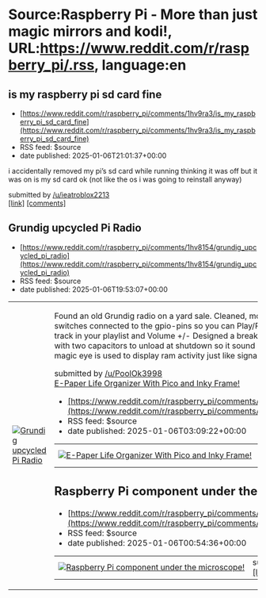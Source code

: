 # Source:Raspberry Pi - More than just magic mirrors and kodi!, URL:https://www.reddit.com/r/raspberry_pi/.rss, language:en

## is my raspberry pi sd card fine
 - [https://www.reddit.com/r/raspberry_pi/comments/1hv9ra3/is_my_raspberry_pi_sd_card_fine](https://www.reddit.com/r/raspberry_pi/comments/1hv9ra3/is_my_raspberry_pi_sd_card_fine)
 - RSS feed: $source
 - date published: 2025-01-06T21:01:37+00:00

<!-- SC_OFF --><div class="md"><p>i accidentally removed my pi’s sd card while running thinking it was off but it was on is my sd card ok (not like the os i was going to reinstall anyway)</p> </div><!-- SC_ON --> &#32; submitted by &#32; <a href="https://www.reddit.com/user/ieatroblox2213"> /u/ieatroblox2213 </a> <br/> <span><a href="https://www.reddit.com/r/raspberry_pi/comments/1hv9ra3/is_my_raspberry_pi_sd_card_fine/">[link]</a></span> &#32; <span><a href="https://www.reddit.com/r/raspberry_pi/comments/1hv9ra3/is_my_raspberry_pi_sd_card_fine/">[comments]</a></span>

## Grundig upcycled Pi Radio
 - [https://www.reddit.com/r/raspberry_pi/comments/1hv8154/grundig_upcycled_pi_radio](https://www.reddit.com/r/raspberry_pi/comments/1hv8154/grundig_upcycled_pi_radio)
 - RSS feed: $source
 - date published: 2025-01-06T19:53:07+00:00

<table> <tr><td> <a href="https://www.reddit.com/r/raspberry_pi/comments/1hv8154/grundig_upcycled_pi_radio/"> <img src="https://b.thumbs.redditmedia.com/q-buuNltmRJ6fStacyn2M2tbVBJybsOHcTDnO0Ws8JM.jpg" alt="Grundig upcycled Pi Radio" title="Grundig upcycled Pi Radio" /> </a> </td><td> <!-- SC_OFF --><div class="md"><p>Found an old Grundig radio on a yard sale. Cleaned, modded and reused the original Buttons to trigger the switches connected to the gpio-pins so you can Play/Pause jump/“rewind” to the next webradio channel or next track in your playlist and Volume +/- Designed a breakout board and modified the circuit board for the speakers with two capacitors to unload at shutdown so it sound like the original tube amplifier when cutting the power. The magic eye is used to display ram activity just like signal strength back in the days </p> </div><!-- SC_ON --> &#32; submitted by &#32; <a href="https://www.reddit.com/user/PoolOk3998"> /u/PoolOk3998 </a> <br/> <span><a href="https://ww

## E-Paper Life Organizer With Pico and Inky Frame!
 - [https://www.reddit.com/r/raspberry_pi/comments/1hupai5/epaper_life_organizer_with_pico_and_inky_frame](https://www.reddit.com/r/raspberry_pi/comments/1hupai5/epaper_life_organizer_with_pico_and_inky_frame)
 - RSS feed: $source
 - date published: 2025-01-06T03:09:22+00:00

<table> <tr><td> <a href="https://www.reddit.com/r/raspberry_pi/comments/1hupai5/epaper_life_organizer_with_pico_and_inky_frame/"> <img src="https://preview.redd.it/hxjh50imiabe1.jpeg?width=640&amp;crop=smart&amp;auto=webp&amp;s=70827c8353c1524907ad68bf26218d7810d583f6" alt="E-Paper Life Organizer With Pico and Inky Frame! " title="E-Paper Life Organizer With Pico and Inky Frame! " /> </a> </td><td> &#32; submitted by &#32; <a href="https://www.reddit.com/user/3DModelPrinter"> /u/3DModelPrinter </a> <br/> <span><a href="https://i.redd.it/hxjh50imiabe1.jpeg">[link]</a></span> &#32; <span><a href="https://www.reddit.com/r/raspberry_pi/comments/1hupai5/epaper_life_organizer_with_pico_and_inky_frame/">[comments]</a></span> </td></tr></table>

## Raspberry Pi component under the microscope!
 - [https://www.reddit.com/r/raspberry_pi/comments/1humjjx/raspberry_pi_component_under_the_microscope](https://www.reddit.com/r/raspberry_pi/comments/1humjjx/raspberry_pi_component_under_the_microscope)
 - RSS feed: $source
 - date published: 2025-01-06T00:54:36+00:00

<table> <tr><td> <a href="https://www.reddit.com/r/raspberry_pi/comments/1humjjx/raspberry_pi_component_under_the_microscope/"> <img src="https://b.thumbs.redditmedia.com/wSUMqJl9IL4GHfpdFr9Qzp7tpvcbkw-MbLfoVILM3Zc.jpg" alt="Raspberry Pi component under the microscope!" title="Raspberry Pi component under the microscope!" /> </a> </td><td> &#32; submitted by &#32; <a href="https://www.reddit.com/user/Joey26C"> /u/Joey26C </a> <br/> <span><a href="https://www.reddit.com/gallery/1humjjx">[link]</a></span> &#32; <span><a href="https://www.reddit.com/r/raspberry_pi/comments/1humjjx/raspberry_pi_component_under_the_microscope/">[comments]</a></span> </td></tr></table>

